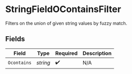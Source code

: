 # StringFieldOContainsFilter

Filters on the union of given string values by fuzzy match.


## Fields

| Field              | Type               | Required           | Description        |
| ------------------ | ------------------ | ------------------ | ------------------ |
| `Ocontains`        | *string*           | :heavy_check_mark: | N/A                |